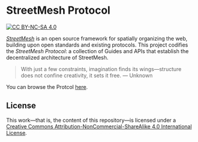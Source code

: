 # StreetMesh Protocol

[![CC BY-NC-SA 4.0][cc-by-nc-sa-shield]][cc-by-nc-sa]

[*StreetMesh*](https://github.com/StreetMesh) is an open source framework for spatially organizing the web, building upon open standards and existing protocols. This project codifies the *StreetMesh Protocol*: a collection of Guides and APIs that establish the decentralized architecture of StreetMesh.

> With just a few constraints, imagination finds its wings—structure does not confine creativity, it sets it free. — Unknown

You can browse the Protcol [here](https://protocol.streetmesh.com).

## License

This work—that is, the content of this repository—is licensed under a
[Creative Commons Attribution-NonCommercial-ShareAlike 4.0 International License][cc-by-nc-sa].

[cc-by-nc-sa]: http://creativecommons.org/licenses/by-nc-sa/4.0/
[cc-by-nc-sa-image]: https://licensebuttons.net/l/by-nc-sa/4.0/88x31.png
[cc-by-nc-sa-shield]: https://img.shields.io/badge/License-CC%20BY--NC--SA%204.0-lightgrey.svg